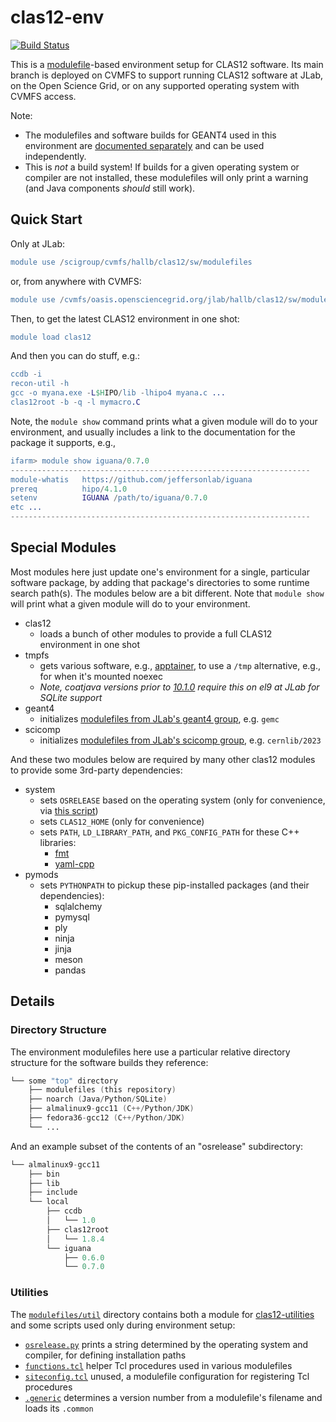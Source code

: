 # clas12-env
[![Build Status](https://github.com/jeffersonlab/clas12-env/workflows/clas12-env-ci/badge.svg)](https://github.com/jeffersonlab/clas12-env/actions)

This is a [modulefile](https://modules.sourceforge.net/)-based environment setup for CLAS12 software.  Its main branch is deployed on CVMFS to support running CLAS12 software at JLab, on the Open Science Grid, or on any supported operating system with CVMFS access.

Note:
- The modulefiles and software builds for GEANT4 used in this environment are [documented separately](https://jeffersonlab.github.io/g4home) and can be used independently.
- This is *not* a build system!  If builds for a given operating system or compiler are not installed, these modulefiles will only print a warning (and Java components *should* still work).

## Quick Start

Only at JLab:

```erl
module use /scigroup/cvmfs/hallb/clas12/sw/modulefiles
```

or, from anywhere with CVMFS:

```erl
module use /cvmfs/oasis.opensciencegrid.org/jlab/hallb/clas12/sw/modulefiles
```

Then, to get the latest CLAS12 environment in one shot:

```erl
module load clas12
```

And then you can do stuff, e.g.:

```erl
ccdb -i
recon-util -h
gcc -o myana.exe -L$HIPO/lib -lhipo4 myana.c ...
clas12root -b -q -l mymacro.C
```

Note, the `module show` command prints what a given module will do to your environment, and usually includes a link to the documentation for the package it supports, e.g.,
```erl
ifarm> module show iguana/0.7.0
-------------------------------------------------------------------
module-whatis   https://github.com/jeffersonlab/iguana
prereq          hipo/4.1.0
setenv          IGUANA /path/to/iguana/0.7.0
etc ...
-------------------------------------------------------------------
```

## Special Modules
Most modules here just update one's environment for a single, particular software package, by adding that package's directories to some runtime search path(s).  The modules below are a bit different.  Note that `module show` will print what a given module will do to your environment.
* clas12
  * loads a bunch of other modules to provide a full CLAS12 environment in one shot
* tmpfs
  * gets various software, e.g., [apptainer](https://apptainer.org), to use a `/tmp` alternative, e.g., for when it's mounted noexec
  * *Note, coatjava versions prior to [10.1.0](https://github.com/JeffersonLab/coatjava/releases/tag/10.1.0) require this on el9 at JLab for SQLite support*
* geant4
  * initializes [modulefiles from JLab's geant4 group](https://geant4.jlab.org/node/1), e.g. `gemc`
* scicomp
  * initializes [modulefiles from JLab's scicomp group](https://jlab.servicenowservices.com/scicomp?id=kb_article_view&sysparm_article=KB0014671), e.g. `cernlib/2023`


And these two modules below are required by many other clas12 modules to provide some 3rd-party dependencies:
* system
  * sets `OSRELEASE` based on the operating system (only for convenience, via [this script](modulefiles/util/osrelease.py))
  * sets `CLAS12_HOME` (only for convenience)
  * sets `PATH`, `LD_LIBRARY_PATH`, and `PKG_CONFIG_PATH` for these C++ libraries:
    * [fmt](https://github.com/fmtlib/fmt)
    * [yaml-cpp](https://github.com/jbeder/yaml-cpp)
* pymods
  * sets `PYTHONPATH` to pickup these pip-installed packages (and their dependencies):
    * sqlalchemy
    * pymysql
    * ply
    * ninja
    * jinja
    * meson
    * pandas

## Details
  
### Directory Structure
The environment modulefiles here use a particular relative directory structure for the software builds they reference:

```boo
└── some "top" directory
    ├── modulefiles (this repository)
    ├── noarch (Java/Python/SQLite)
    ├── almalinux9-gcc11 (C++/Python/JDK)
    ├── fedora36-gcc12 (C++/Python/JDK)
    └── ...
```

And an example subset of the contents of an "osrelease" subdirectory:
```boo
└── almalinux9-gcc11
    ├── bin
    ├── lib
    ├── include
    └── local
        ├── ccdb
        │   └── 1.0
        ├── clas12root
        │   └── 1.8.4
        └── iguana
            ├── 0.6.0
            └── 0.7.0
```

### Utilities
The [`modulefiles/util`](modulefiles/util) directory contains both a module for [clas12-utilities](https://github.com/jeffersonlab/clas12-utilities) and some scripts used only during environment setup:
- [`osrelease.py`](modulefiles/util/osrelease.py) prints a string determined by the operating system and compiler, for defining installation paths
- [`functions.tcl`](modulefiles/util/functions.tcl) helper Tcl procedures used in various modulefiles
- [`siteconfig.tcl`](modulefiles/util/siteconfig.tcl) unused, a modulefile configuration for registering Tcl procedures
- [`.generic`](modulefiles/util/.generic) determines a version number from a modulefile's filename and loads its `.common`
